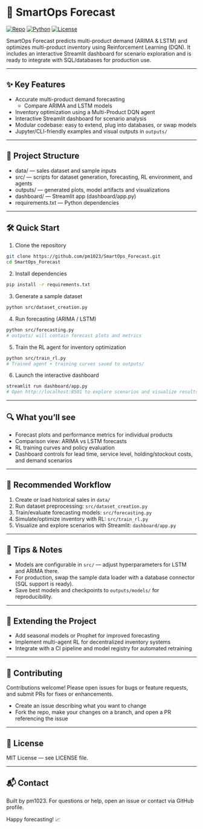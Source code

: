 # 🚀 SmartOps Forecast

[![Repo](https://img.shields.io/badge/repo-SmartOps__Forecast-blue)](https://github.com/pm1023/SmartOps_Forecast)
[![Python](https://img.shields.io/badge/python-3.8%2B-blue.svg)](#)
[![License](https://img.shields.io/badge/license-MIT-green.svg)](#)

SmartOps Forecast predicts multi-product demand (ARIMA & LSTM) and optimizes multi-product inventory using Reinforcement Learning (DQN). It includes an interactive Streamlit dashboard for scenario exploration and is ready to integrate with SQL/databases for production use.

---

## ✨ Key Features
- Accurate multi-product demand forecasting
  - Compare ARIMA and LSTM models
- Inventory optimization using a Multi-Product DQN agent
- Interactive Streamlit dashboard for scenario analysis
- Modular codebase: easy to extend, plug into databases, or swap models
- Jupyter/CLI-friendly examples and visual outputs in `outputs/`

---

## 📁 Project Structure
- data/ — sales dataset and sample inputs  
- src/ — scripts for dataset generation, forecasting, RL environment, and agents  
- outputs/ — generated plots, model artifacts and visualizations  
- dashboard/ — Streamlit app (dashboard/app.py)  
- requirements.txt — Python dependencies

---

## 🛠️ Quick Start

1. Clone the repository
```bash
git clone https://github.com/pm1023/SmartOps_Forecast.git
cd SmartOps_Forecast
```

2. Install dependencies
```bash
pip install -r requirements.txt
```

3. Generate a sample dataset
```bash
python src/dataset_creation.py
```

4. Run forecasting (ARIMA / LSTM)
```bash
python src/forecasting.py
# outputs/ will contain forecast plots and metrics
```

5. Train the RL agent for inventory optimization
```bash
python src/train_rl.py
# Trained agent + training curves saved to outputs/
```

6. Launch the interactive dashboard
```bash
streamlit run dashboard/app.py
# Open http://localhost:8501 to explore scenarios and visualize results
```

---

## 🔍 What you’ll see
- Forecast plots and performance metrics for individual products
- Comparison view: ARIMA vs LSTM forecasts
- RL training curves and policy evaluation
- Dashboard controls for lead time, service level, holding/stockout costs, and demand scenarios

---

## 🧭 Recommended Workflow
1. Create or load historical sales in `data/`
2. Run dataset preprocessing: `src/dataset_creation.py`
3. Train/evaluate forecasting models: `src/forecasting.py`
4. Simulate/optimize inventory with RL: `src/train_rl.py`
5. Visualize and explore scenarios with Streamlit: `dashboard/app.py`

---

## 🧪 Tips & Notes
- Models are configurable in `src/` — adjust hyperparameters for LSTM and ARIMA there.
- For production, swap the sample data loader with a database connector (SQL support is ready).
- Save best models and checkpoints to `outputs/models/` for reproducibility.

---

## 🧩 Extending the Project
- Add seasonal models or Prophet for improved forecasting
- Implement multi-agent RL for decentralized inventory systems
- Integrate with a CI pipeline and model registry for automated retraining

---

## 🤝 Contributing
Contributions welcome! Please open issues for bugs or feature requests, and submit PRs for fixes or enhancements.

- Create an issue describing what you want to change
- Fork the repo, make your changes on a branch, and open a PR referencing the issue

---

## 📄 License
MIT License — see LICENSE file.

---

## 📬 Contact
Built by pm1023. For questions or help, open an issue or contact via GitHub profile.

Happy forecasting! 📈
